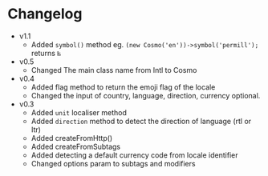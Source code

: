 Changelog
=======
* v1.1
    - Added `symbol()` method eg. `(new Cosmo('en'))->symbol('permill');` returns `‰`
* v0.5
    - Changed The main class name from Intl to Cosmo
* v0.4
    - Added flag method to return the emoji flag of the locale
    - Changed the input of country, language, direction, currency optional.
* v0.3
    - Added `unit` localiser method
    - Added `direction` method to detect the direction of language (rtl or ltr)
    - Added createFromHttp()
    - Added createFromSubtags
    - Added detecting a default currency code from locale identifier
    - Changed options param to subtags and modifiers 
